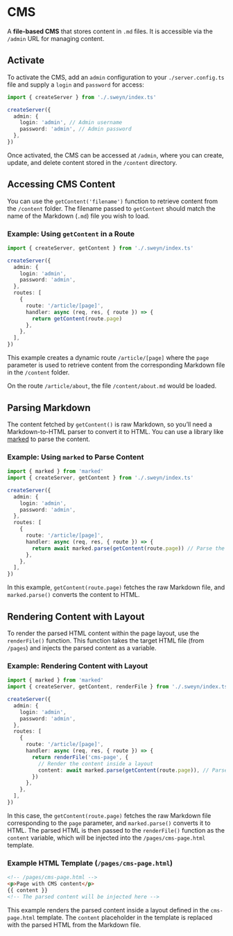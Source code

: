 # CMS

A **file-based CMS** that stores content in `.md` files. It is accessible via the `/admin` URL for managing content.

## Activate

To activate the CMS, add an `admin` configuration to your `./server.config.ts` file and supply a `login` and `password` for access:

```ts
import { createServer } from './.sweyn/index.ts'

createServer({
  admin: {
    login: 'admin', // Admin username
    password: 'admin', // Admin password
  },
})
```

Once activated, the CMS can be accessed at `/admin`, where you can create, update, and delete content stored in the `/content` directory.

## Accessing CMS Content

You can use the `getContent('filename')` function to retrieve content from the `/content` folder. The filename passed to `getContent` should match the name of the Markdown (`.md`) file you wish to load.

### Example: Using `getContent` in a Route

```ts
import { createServer, getContent } from './.sweyn/index.ts'

createServer({
  admin: {
    login: 'admin',
    password: 'admin',
  },
  routes: [
    {
      route: '/article/[page]',
      handler: async (req, res, { route }) => {
        return getContent(route.page)
      },
    },
  ],
})
```

This example creates a dynamic route `/article/[page]` where the `page` parameter is used to retrieve content from the corresponding Markdown file in the `/content` folder.

On the route `/article/about`, the file `/content/about.md` would be loaded.

## Parsing Markdown

The content fetched by `getContent()` is raw Markdown, so you’ll need a Markdown-to-HTML parser to convert it to HTML. You can use a library like [marked](https://marked.js.org/) to parse the content.

### Example: Using `marked` to Parse Content

```ts
import { marked } from 'marked'
import { createServer, getContent } from './.sweyn/index.ts'

createServer({
  admin: {
    login: 'admin',
    password: 'admin',
  },
  routes: [
    {
      route: '/article/[page]',
      handler: async (req, res, { route }) => {
        return await marked.parse(getContent(route.page)) // Parse the Markdown content
      },
    },
  ],
})
```

In this example, `getContent(route.page)` fetches the raw Markdown file, and `marked.parse()` converts the content to HTML.

## Rendering Content with Layout

To render the parsed HTML content within the page layout, use the `renderFile()` function. This function takes the target HTML file (from `/pages`) and injects the parsed content as a variable.

### Example: Rendering Content with Layout

```ts
import { marked } from 'marked'
import { createServer, getContent, renderFile } from './.sweyn/index.ts'

createServer({
  admin: {
    login: 'admin',
    password: 'admin',
  },
  routes: [
    {
      route: '/article/[page]',
      handler: async (req, res, { route }) => {
        return renderFile('cms-page', {
          // Render the content inside a layout
          content: await marked.parse(getContent(route.page)), // Parse and pass the content
        })
      },
    },
  ],
})
```

In this case, the `getContent(route.page)` fetches the raw Markdown file corresponding to the `page` parameter, and `marked.parse()` converts it to HTML. The parsed HTML is then passed to the `renderFile()` function as the `content` variable, which will be injected into the `/pages/cms-page.html` template.

### Example HTML Template (`/pages/cms-page.html`)

```html
<!-- /pages/cms-page.html -->
<p>Page with CMS content</p>
{{ content }}
<!-- The parsed content will be injected here -->
```

This example renders the parsed content inside a layout defined in the `cms-page.html` template. The `content` placeholder in the template is replaced with the parsed HTML from the Markdown file.
